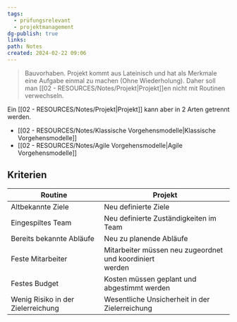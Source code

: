 ```yaml
---
tags:
  - prüfungsrelevant
  - projektmanagement
dg-publish: true
links: 
path: Notes
created: 2024-02-22 09:06
---
```

> Bauvorhaben. Projekt kommt aus Lateinisch und hat als Merkmale eine Aufgabe einmal zu machen (Ohne Wiederholung). Daher soll man [[02 - RESOURCES/Notes/Projekt\|Projekt]]en nicht mit Routinen verwechseln.

Ein [[02 - RESOURCES/Notes/Projekt\|Projekt]] kann aber in 2 Arten getrennt werden.
- [[02 - RESOURCES/Notes/Klassische Vorgehensmodelle\|Klassische Vorgehensmodelle]]
- [[02 - RESOURCES/Notes/Agile Vorgehensmodelle\|Agile Vorgehensmodelle]]
## Kriterien
| Routine | Projekt |
| ---- | ---- |
| Altbekannte Ziele | Neu definierte Ziele |
| Eingespiltes Team | Neu definierte Zuständigkeiten im Team |
| Bereits bekannte Abläufe | Neu zu planende Abläufe |
| Feste Mitarbeiter | Mitarbeiter müssen neu zugeordnet und koordiniert<br>werden |
| Festes Budget | Kosten müssen geplant und abgestimmt werden |
| Wenig Risiko in der Zielerreichung | Wesentliche Unsicherheit in der Zielerreichung |
